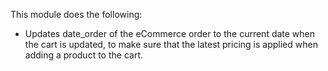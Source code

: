 This module does the following:

- Updates date_order of the eCommerce order to the current date when the
  cart is updated, to make sure that the latest pricing is applied when
  adding a product to the cart.
